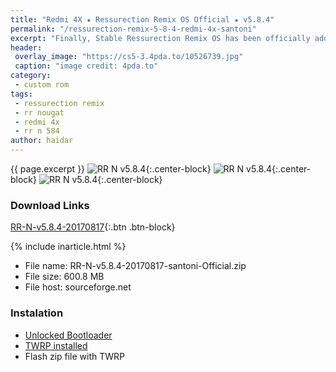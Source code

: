 ```yaml
---
title: "Redmi 4X ★ Ressurection Remix OS Official ★ v5.8.4"
permalink: "/ressurection-remix-5-8-4-redmi-4x-santoni"
excerpt: "Finally, Stable Ressurection Remix OS has been officially added by the RR team"
header:
 overlay_image: "https://cs5-3.4pda.to/10526739.jpg"
 caption: "image credit: 4pda.to"
category:
 - custom rom
tags:
 - ressurection remix
 - rr nougat
 - redmi 4x
 - rr n 584
author: haidar
---
```

{{ page.excerpt }}
![RR N v5.8.4](http://attach.en.miui.com/forum/201708/14/050154zbdg1951aagyakdz.png){:.center-block}
![RR N v5.8.4](http://attach.en.miui.com/forum/201708/15/035509iy9l11f1od1sf19o.png){:.center-block}
![RR N v5.8.4](http://attach.en.miui.com/forum/201708/15/035516fwwbwf2db0w6bvdc.png){:.center-block}

### Download Links

[RR-N-v5.8.4-20170817](http://sourceforge.net/projects/resurrectionremix/files/santoni/RR-N-v5.8.4-20170817-santoni-Official.zip/download){:.btn .btn-block}

{% include inarticle.html %}

- File name: RR-N-v5.8.4-20170817-santoni-Official.zip
- File size: 600.8 MB
- File host: sourceforge.net

### Instalation

- [Unlocked Bootloader](/carane-unlock-bootloader-hape-xiaomi)
- [TWRP installed](/donlot-twrp-cofface-redmi-note-4X)
- Flash zip file with TWRP

